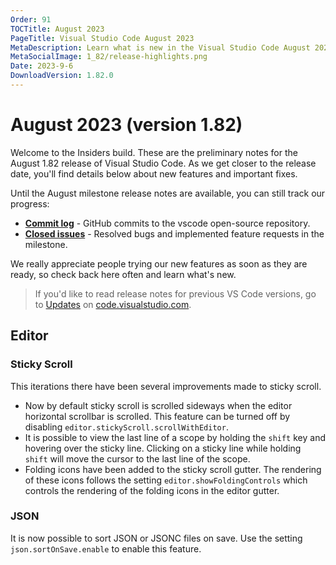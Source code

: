 ```yaml
---
Order: 91
TOCTitle: August 2023
PageTitle: Visual Studio Code August 2023
MetaDescription: Learn what is new in the Visual Studio Code August 2023 Release (1.82)
MetaSocialImage: 1_82/release-highlights.png
Date: 2023-9-6
DownloadVersion: 1.82.0
---
```

# August 2023 (version 1.82)

<!-- DOWNLOAD_LINKS_PLACEHOLDER -->

Welcome to the Insiders build. These are the preliminary notes for the August 1.82 release of Visual Studio Code. As we get closer to the release date, you'll find details below about new features and important fixes.

Until the August milestone release notes are available, you can still track our progress:

* **[Commit log](https://github.com/Microsoft/vscode/commits/main)** - GitHub commits to the vscode open-source repository.
* **[Closed issues](https://github.com/Microsoft/vscode/issues?q=is%3Aissue+milestone%3A%22August+2023%22+is%3Aclosed)** - Resolved bugs and implemented feature requests in the milestone.

We really appreciate people trying our new features as soon as they are ready, so check back here often and learn what's new.

>If you'd like to read release notes for previous VS Code versions, go to [Updates](https://code.visualstudio.com/updates) on [code.visualstudio.com](https://code.visualstudio.com).

<a id="scroll-to-top" role="button" title="Scroll to top" aria-label="scroll to top" href="#"><span class="icon"></span></a>
<link rel="stylesheet" type="text/css" href="css/inproduct_releasenotes.css"/>

## Editor

### Sticky Scroll

This iterations there have been several improvements made to sticky scroll.
- Now by default sticky scroll is scrolled sideways when the editor horizontal scrollbar is scrolled. This feature can be turned off by disabling `editor.stickyScroll.scrollWithEditor`.
- It is possible to view the last line of a scope by holding the `shift` key and hovering over the sticky line. Clicking on a sticky line while holding `shift` will move the cursor to the last line of the scope.
- Folding icons have been added to the sticky scroll gutter. The rendering of these icons follows the setting `editor.showFoldingControls` which controls the rendering of the folding icons in the editor gutter.

### JSON

It is now possible to sort JSON or JSONC files on save. Use the setting `json.sortOnSave.enable` to enable this feature.